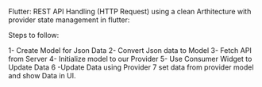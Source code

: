 Flutter: REST API Handling (HTTP Request) using a clean Arthitecture  with provider state management in flutter:

Steps to follow:

 1- Create Model for Json Data
 2- Convert Json data to Model
 3- Fetch API from Server
 4- Initialize model to our Provider
 5- Use Consumer Widget to Update Data
 6 -Update Data using Provider
 7  set data from provider model and show Data in UI.